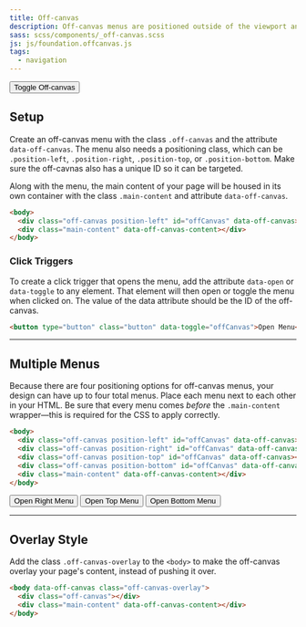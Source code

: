 ```yaml
---
title: Off-canvas
description: Off-canvas menus are positioned outside of the viewport and slide in when activated. Setting up an off-canvas layout in Foundation is super easy.
sass: scss/components/_off-canvas.scss
js: js/foundation.offcanvas.js
tags:
  - navigation
---
```


<button class="button" type="button" data-toggle="offCanvasLeft">Toggle Off-canvas</button>
 
## Setup

Create an off-canvas menu with the class `.off-canvas` and the attribute `data-off-canvas`. The menu also needs a positioning class, which can be `.position-left`, `.position-right`, `.position-top`, or `.position-bottom`. Make sure the off-cavnas also has a unique ID so it can be targeted.

Along with the menu, the main content of your page will be housed in its own container with the class `.main-content` and attribute `data-off-canvas`.

```html
<body>
  <div class="off-canvas position-left" id="offCanvas" data-off-canvas></div>
  <div class="main-content" data-off-canvas-content></div>
</body>
```

### Click Triggers

To create a click trigger that opens the menu, add the attribute `data-open` or `data-toggle` to any element. That element will then open or toggle the menu when clicked on. The value of the data attribute should be the ID of the off-canvas.

```html
<button type="button" class="button" data-toggle="offCanvas">Open Menu</button>
```

---

## Multiple Menus

Because there are four positioning options for off-canvas menus, your design can have up to four total menus. Place each menu next to each other in your HTML. Be sure that every menu comes *before* the `.main-content` wrapper&mdash;this is required for the CSS to apply correctly.

```html
<body>
  <div class="off-canvas position-left" id="offCanvas" data-off-canvas></div>
  <div class="off-canvas position-right" id="offCanvas" data-off-canvas></div>
  <div class="off-canvas position-top" id="offCanvas" data-off-canvas></div>
  <div class="off-canvas position-bottom" id="offCanvas" data-off-canvas></div>
  <div class="main-content" data-off-canvas-content></div>
</body>
```

<button class="button" type="button" data-toggle="offCanvasRight">Open Right Menu</button>
<button class="button" type="button" data-toggle="offCanvasTop">Open Top Menu</button>
<button class="button" type="button" data-toggle="offCanvasBottom">Open Bottom Menu</button>

---

## Overlay Style

Add the class `.off-canvas-overlay` to the `<body>` to make the off-canvas overlay your page's content, instead of pushing it over.

```html
<body data-off-canvas class="off-canvas-overlay">
  <div class="off-canvas"></div>
  <div class="main-content" data-off-canvas-content></div>
</body>
```